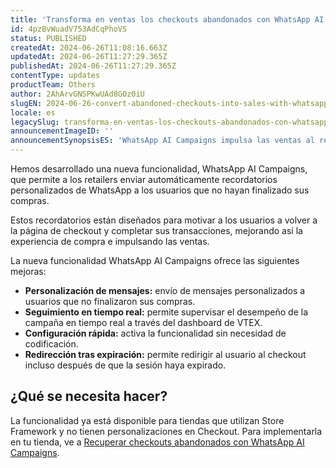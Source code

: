 ```yaml
---
title: 'Transforma en ventas los checkouts abandonados con WhatsApp AI Campaigns'
id: 4pzBvWuadV753AdCqPhoVS
status: PUBLISHED
createdAt: 2024-06-26T11:08:16.663Z
updatedAt: 2024-06-26T11:27:29.365Z
publishedAt: 2024-06-26T11:27:29.365Z
contentType: updates
productTeam: Others
author: 2AhArvGNSPKwUAd8GOz0iU
slugEN: 2024-06-26-convert-abandoned-checkouts-into-sales-with-whatsapp-ai-campaigns
locale: es
legacySlug: transforma-en-ventas-los-checkouts-abandonados-con-whatsapp-ai-campaigns
announcementImageID: ''
announcementSynopsisES: 'WhatsApp AI Campaigns impulsa las ventas al recuperar checkouts abandonados.'
---
```


Hemos desarrollado una nueva funcionalidad, WhatsApp AI Campaigns, que permite a los retailers enviar automáticamente recordatorios personalizados de WhatsApp a los usuarios que no hayan finalizado sus compras.

Estos recordatorios están diseñados para motivar a los usuarios a volver a la página de checkout y completar sus transacciones, mejorando así la experiencia de compra e impulsando las ventas.

La nueva funcionalidad WhatsApp AI Campaigns ofrece las siguientes mejoras:
- **Personalización de mensajes:** envío de mensajes personalizados a usuarios que no finalizaron sus compras.
- **Seguimiento en tiempo real:** permite supervisar el desempeño de la campaña en tiempo real a través del dashboard de VTEX.
- **Configuración rápida:** activa la funcionalidad sin necesidad de codificación.
- **Redirección tras expiración:** permite redirigir al usuario al checkout incluso después de que la sesión haya expirado.

## ¿Qué se necesita hacer?
La funcionalidad ya está disponible para tiendas que utilizan Store Framework y no tienen personalizaciones en Checkout.  Para implementarla en tu tienda, ve a [Recuperar checkouts abandonados con WhatsApp AI Campaigns](https://help.vtex.com/es/tutorial/recovering-abandoned-checkouts-with-whatsapp-ai-campaigns--20i0zLQHt72LKzVEmk1CRZ?&utm_source=autocomplete).
